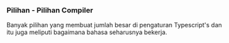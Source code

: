 ### Pilihan - Pilihan Compiler

Banyak pilihan yang membuat jumlah besar di pengaturan Typescript's dan itu juga meliputi bagaimana bahasa seharusnya bekerja.